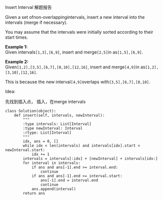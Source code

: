 Insert Interval 解题报告

Given a set ofnon-overlappingintervals, insert a new interval into the intervals \(merge if necessary\).

You may assume that the intervals were initially sorted according to their start times.

**Example 1:**  
Given intervals`[1,3],[6,9]`, insert and merge`[2,5]`in as`[1,5],[6,9]`.

**Example 2:**  
Given`[1,2],[3,5],[6,7],[8,10],[12,16]`, insert and merge`[4,9]`in as`[1,2],[3,10],[12,16]`.

This is because the new interval`[4,9]`overlaps with`[3,5],[6,7],[8,10]`.

Idea:

先找到插入点， 插入，在merge intervals

```
class Solution(object):
    def insert(self, intervals, newInterval):
        """
        :type intervals: List[Interval]
        :type newInterval: Interval
        :rtype: List[Interval]
        """
        idx, ans = 0, []
        while idx < len(intervals) and intervals[idx].start < newInterval.start:
            idx += 1
        intervals = intervals[:idx] + [newInterval] + intervals[idx:]
        for interval in intervals:
            if ans and ans[-1].end >= interval.end:
                continue
            if ans and ans[-1].end >= interval.start:
                ans[-1].end = interval.end
                continue
            ans.append(interval)
        return ans
```



